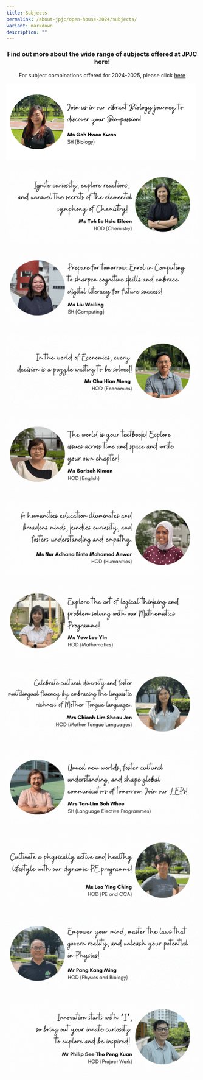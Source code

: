```yaml
---
title: Subjects
permalink: /about-jpjc/open-house-2024/subjects/
variant: markdown
description: ""
---
```

<div align="justify">
<h3><center>Find out more about the wide range of subjects offered at JPJC here!</center></h3>
	
<p></p><center>For subject combinations offered for 2024-2025, please click <a href="https://www.jpjc.moe.edu.sg/about/subject-combination/">here</a></center><p></p>
</div>

<a target="_blank" href="https://www.jpjc.moe.edu.sg/mathematics-and-sciences/biology/"><img src="/images/Open%20house%202024/Subjects/1_Biology.png"></a>

<a target="_blank" href="https://www.jpjc.moe.edu.sg/mathematics-and-sciences/chemistry/"><img src="/images/Open%20house%202024/Subjects/Chemistry.gif"></a>
	
<a target="_blank" href="https://sites.google.com/view/jpcomputingexperience/"><img src="/images/Open%20house%202024/Subjects/Computing.gif"></a>

<a target="_blank" href="https://www.jpjc.moe.edu.sg/humanities-and-the-arts/economics/"><img src="/images/Open%20house%202024/Subjects/Economics.gif"></a>
	
<a target="_blank" href="https://www.jpjc.moe.edu.sg/knowledge-skills/general-paper/"><img src="/images/Open%20house%202024/Subjects/English.gif"></a>	

<a target="_blank" href="https://www.jpjc.moe.edu.sg/humanities-and-the-arts/"><img src="/images/Open%20house%202024/Subjects/Humanities.gif"></a>	

<a target="_blank" href="https://www.jpjc.moe.edu.sg/mathematics-and-sciences/math/"><img src="/images/Open%20house%202024/Subjects/Mathematics.gif"></a>

<a href="https://www.jpjc.moe.edu.sg/languages/ target="><img src="/images/Open%20house%202024/Subjects/Mother_Tongue_Languages.gif"></a>
	
<a target="_blank" href="https://www.jpjc.moe.edu.sg/language-elective-programmes/"><img src="/images/Open%20house%202024/Subjects/LEP.gif"></a>	

<a target="_blank" href="https://www.jpjc.moe.edu.sg/physical-education/"><img src="/images/Open%20house%202024/Subjects/Physical_Education.gif"></a>	

<a target="_blank" href="https://www.jpjc.moe.edu.sg/mathematics-and-sciences/physics/"><img src="/images/Open%20house%202024/Subjects/Physics.gif"></a>	

<a target="_blank" href="https://www.jpjc.moe.edu.sg/knowledge-skills/project-work/"><img src="/images/Open%20house%202024/Subjects/Project_Work.gif"></a>